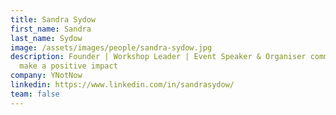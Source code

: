```yaml
---
title: Sandra Sydow
first_name: Sandra
last_name: Sydow
image: /assets/images/people/sandra-sydow.jpg
description: Founder | Workshop Leader | Event Speaker & Organiser committed to
  make a positive impact
company: YNotNow
linkedin: https://www.linkedin.com/in/sandrasydow/
team: false
---
```

